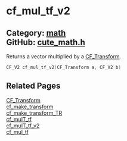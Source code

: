 [](../header.md ':include')

# cf_mul_tf_v2

Category: [math](/api_reference?id=math)  
GitHub: [cute_math.h](https://github.com/RandyGaul/cute_framework/blob/master/include/cute_math.h)  
---

Returns a vector multiplied by a [CF_Transform](/math/cf_transform.md).

```cpp
CF_V2 cf_mul_tf_v2(CF_Transform a, CF_V2 b)
```

## Related Pages

[CF_Transform](/math/cf_transform.md)  
[cf_make_transform](/math/cf_make_transform.md)  
[cf_make_transform_TR](/math/cf_make_transform_tr.md)  
[cf_mulT_tf](/math/cf_mult_tf.md)  
[cf_mulT_tf_v2](/math/cf_mult_tf_v2.md)  
[cf_mul_tf](/math/cf_mul_tf.md)  
